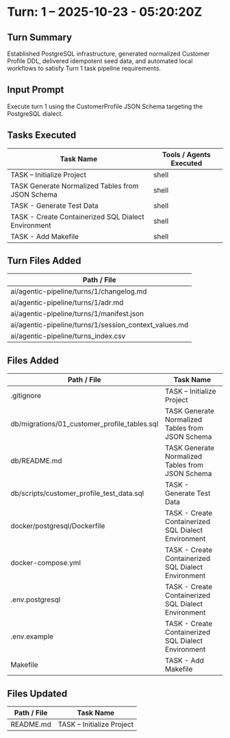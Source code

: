 # Turn: 1 – 2025-10-23 - 05:20:20Z

## Turn Summary
<!-- CODEx_TURN_SUMMARY:BEGIN -->
Established PostgreSQL infrastructure, generated normalized Customer Profile DDL, delivered idempotent seed data, and automated local workflows to satisfy Turn 1 task pipeline requirements.
<!-- CODEx_TURN_SUMMARY:END -->

## Input Prompt
<!-- Summarize the input prompt, schema name that initiated this turn. -->
Execute turn 1 using the CustomerProfile JSON Schema targeting the PostgreSQL dialect.

## Tasks Executed
<!-- Add a row per task executed during this turn. -->

| Task Name | Tools / Agents Executed |
| --------- | ----------------------- |
| TASK – Initialize Project | shell |
| TASK Generate Normalized Tables from JSON Schema | shell |
| TASK - Generate Test Data | shell |
| TASK - Create Containerized SQL Dialect Environment | shell |
| TASK - Add Makefile | shell |

## Turn Files Added
<!-- List files added under the /ai directory only. One row per file. -->

| Path / File |
| ----------- |
| ai/agentic-pipeline/turns/1/changelog.md |
| ai/agentic-pipeline/turns/1/adr.md |
| ai/agentic-pipeline/turns/1/manifest.json |
| ai/agentic-pipeline/turns/1/session_context_values.md |
| ai/agentic-pipeline/turns_index.csv |

## Files Added
<!-- Exclude anything under /ai. Include the task that created the file. -->

| Path / File | Task Name |
| ----------- | --------- |
| .gitignore | TASK – Initialize Project |
| db/migrations/01_customer_profile_tables.sql | TASK Generate Normalized Tables from JSON Schema |
| db/README.md | TASK Generate Normalized Tables from JSON Schema |
| db/scripts/customer_profile_test_data.sql | TASK - Generate Test Data |
| docker/postgresql/Dockerfile | TASK - Create Containerized SQL Dialect Environment |
| docker-compose.yml | TASK - Create Containerized SQL Dialect Environment |
| .env.postgresql | TASK - Create Containerized SQL Dialect Environment |
| .env.example | TASK - Create Containerized SQL Dialect Environment |
| Makefile | TASK - Add Makefile |

## Files Updated
<!-- Exclude anything under /ai. Include the task that updated the file. -->

| Path / File | Task Name |
| ----------- | --------- |
| README.md | TASK – Initialize Project |
